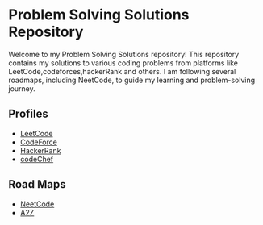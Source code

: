 # Problem Solving Solutions Repository
Welcome to my Problem Solving Solutions repository! This repository contains my solutions to various coding problems from platforms like LeetCode,codeforces,hackerRank and others.
I am following several roadmaps, including NeetCode, to guide my learning and problem-solving journey.
## Profiles
- [LeetCode](https://leetcode.com/u/sams52tas/)
- [CodeForce](https://codeforces.com/profile/toufiqul.sams)
- [HackerRank](https://www.hackerrank.com/profile/toufiqul_sams)
- [codeChef](https://www.codechef.com/users/t52sams)
## Road Maps
- [NeetCode](https://neetcode.io/practice)
- [A2Z](https://takeuforward.org/strivers-a2z-dsa-course/strivers-a2z-dsa-course-sheet-2)
